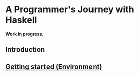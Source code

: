 # A Programmer's Journey with Haskell

**Work in progress.**

## Introduction






## [Getting started (Environment)](stenv.md)
